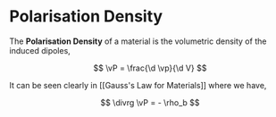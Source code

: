 # Polarisation Density

The **Polarisation Density** of a material is the volumetric density of the induced dipoles,

$$
\vP = \frac{\d \vp}{\d V}
$$

It can be seen clearly in [[Gauss's Law for Materials]] where we have,

$$
\divrg \vP = - \rho_b
$$